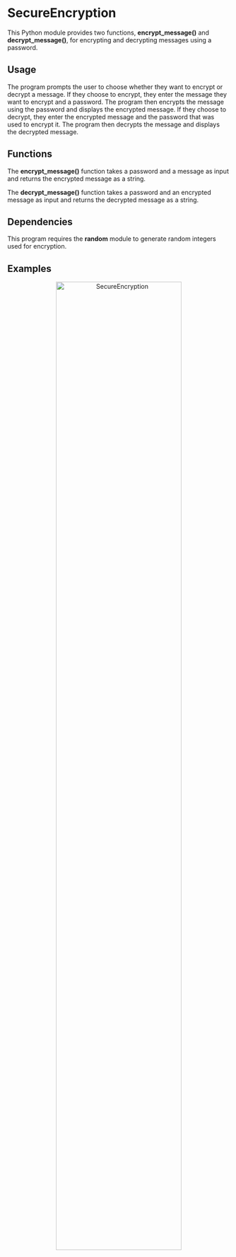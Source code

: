 # SecureEncryption

This Python module provides two functions, **encrypt_message()** and **decrypt_message()**, for encrypting and decrypting messages using a password.

## Usage

The program prompts the user to choose whether they want to encrypt or decrypt a message. If they choose to encrypt, they enter the message they want to encrypt and a password. The program then encrypts the message using the password and displays the encrypted message. If they choose to decrypt, they enter the encrypted message and the password that was used to encrypt it. The program then decrypts the message and displays the decrypted message.

## Functions

The **encrypt_message()** function takes a password and a message as input and returns the encrypted message as a string.

The **decrypt_message()** function takes a password and an encrypted message as input and returns the decrypted message as a string.

## Dependencies

This program requires the **random** module to generate random integers used for encryption.

## Examples
<p align="center">
  <img src="doc/SecureEncryption.gif" alt="SecureEncryption" width=75%"/>
</p>
